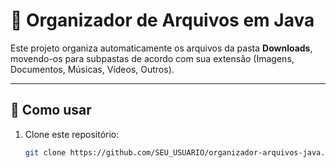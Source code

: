 # 📂 Organizador de Arquivos em Java

Este projeto organiza automaticamente os arquivos da pasta **Downloads**,  
movendo-os para subpastas de acordo com sua extensão (Imagens, Documentos, Músicas, Vídeos, Outros).

---

## 🚀 Como usar

1. Clone este repositório:
   ```bash
   git clone https://github.com/SEU_USUARIO/organizador-arquivos-java.git
